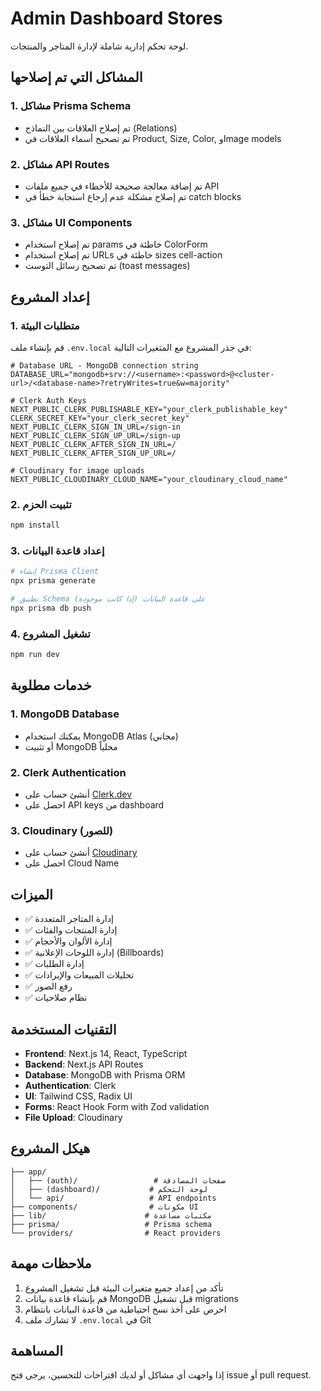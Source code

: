 # Admin Dashboard Stores

لوحة تحكم إدارية شاملة لإدارة المتاجر والمنتجات.

## المشاكل التي تم إصلاحها

### 1. مشاكل Prisma Schema

- تم إصلاح العلاقات بين النماذج (Relations)
- تم تصحيح أسماء العلاقات في Product, Size, Color, وImage models

### 2. مشاكل API Routes

- تم إضافة معالجة صحيحة للأخطاء في جميع ملفات API
- تم إصلاح مشكلة عدم إرجاع استجابة خطأ في catch blocks

### 3. مشاكل UI Components

- تم إصلاح استخدام params خاطئة في ColorForm
- تم إصلاح استخدام URLs خاطئة في sizes cell-action
- تم تصحيح رسائل التوست (toast messages)

## إعداد المشروع

### 1. متطلبات البيئة

قم بإنشاء ملف `.env.local` في جذر المشروع مع المتغيرات التالية:

```env
# Database URL - MongoDB connection string
DATABASE_URL="mongodb+srv://<username>:<password>@<cluster-url>/<database-name>?retryWrites=true&w=majority"

# Clerk Auth Keys
NEXT_PUBLIC_CLERK_PUBLISHABLE_KEY="your_clerk_publishable_key"
CLERK_SECRET_KEY="your_clerk_secret_key"
NEXT_PUBLIC_CLERK_SIGN_IN_URL=/sign-in
NEXT_PUBLIC_CLERK_SIGN_UP_URL=/sign-up
NEXT_PUBLIC_CLERK_AFTER_SIGN_IN_URL=/
NEXT_PUBLIC_CLERK_AFTER_SIGN_UP_URL=/

# Cloudinary for image uploads
NEXT_PUBLIC_CLOUDINARY_CLOUD_NAME="your_cloudinary_cloud_name"
```

### 2. تثبيت الحزم

```bash
npm install
```

### 3. إعداد قاعدة البيانات

```bash
# إنشاء Prisma Client
npx prisma generate

# تطبيق Schema على قاعدة البيانات (إذا كانت موجودة)
npx prisma db push
```

### 4. تشغيل المشروع

```bash
npm run dev
```

## خدمات مطلوبة

### 1. MongoDB Database

- يمكنك استخدام MongoDB Atlas (مجاني)
- أو تثبيت MongoDB محلياً

### 2. Clerk Authentication

- أنشئ حساب على [Clerk.dev](https://clerk.dev)
- احصل على API keys من dashboard

### 3. Cloudinary (للصور)

- أنشئ حساب على [Cloudinary](https://cloudinary.com)
- احصل على Cloud Name

## الميزات

- ✅ إدارة المتاجر المتعددة
- ✅ إدارة المنتجات والفئات
- ✅ إدارة الألوان والأحجام
- ✅ إدارة اللوحات الإعلانية (Billboards)
- ✅ إدارة الطلبات
- ✅ تحليلات المبيعات والإيرادات
- ✅ رفع الصور
- ✅ نظام صلاحيات

## التقنيات المستخدمة

- **Frontend**: Next.js 14, React, TypeScript
- **Backend**: Next.js API Routes
- **Database**: MongoDB with Prisma ORM
- **Authentication**: Clerk
- **UI**: Tailwind CSS, Radix UI
- **Forms**: React Hook Form with Zod validation
- **File Upload**: Cloudinary

## هيكل المشروع

```
├── app/
│   ├── (auth)/                 # صفحات المصادقة
│   ├── (dashboard)/           # لوحة التحكم
│   └── api/                   # API endpoints
├── components/                # مكونات UI
├── lib/                      # مكتبات مساعدة
├── prisma/                   # Prisma schema
└── providers/                # React providers
```

## ملاحظات مهمة

1. تأكد من إعداد جميع متغيرات البيئة قبل تشغيل المشروع
2. قم بإنشاء قاعدة بيانات MongoDB قبل تشغيل migrations
3. احرص على أخذ نسخ احتياطية من قاعدة البيانات بانتظام
4. لا تشارك ملف `.env.local` في Git

## المساهمة

إذا واجهت أي مشاكل أو لديك اقتراحات للتحسين، يرجى فتح issue أو pull request.
